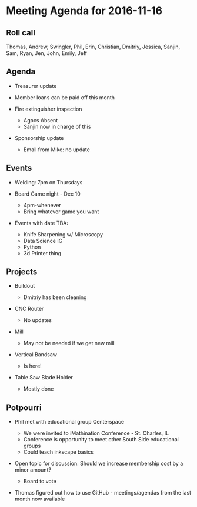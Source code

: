 Meeting Agenda for 2016-11-16
==============================

Roll call
---------
Thomas, Andrew, Swingler, Phil, Erin, Christian, Dmitriy, Jessica, Sanjin, Sam, Ryan, Jen, John, Emily, Jeff

Agenda
------
- Treasurer update
 - Member loans can be paid off this month
 
- Fire extinguisher inspection
  - Agocs Absent
  - Sanjin now in charge of this

- Sponsorship update
  - Email from Mike: no update

Events
------
- Welding: 7pm on Thursdays
- Board Game night - Dec 10
  - 4pm-whenever
  - Bring whatever game you want 

- Events with date TBA:
  - Knife Sharpening w/ Microscopy 
  - Data Science IG
  - Python
  - 3d Printer thing


Projects
--------
- Buildout
  - Dmitriy has been cleaning

- CNC Router
  - No updates

- Mill
  - May not be needed if we get new mill

- Vertical Bandsaw
  - Is here!

- Table Saw Blade Holder
  - Mostly done



Potpourri
---------
- Phil met with educational group Centerspace 
  - We were invited to iMathination Conference - St. Charles, IL
  - Conference is opportunity to meet other South Side educational groups
  - Could teach inkscape basics

- Open topic for discussion: Should we increase membership cost by a minor amount?
  - Board to vote

- Thomas figured out how to use GitHub - meetings/agendas from the last month now available








 



